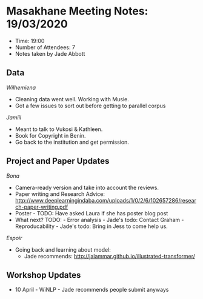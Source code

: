 # Masakhane Meeting Notes: 19/03/2020

- Time: 19:00
- Number of Attendees: 7
- Notes taken by Jade Abbott

## Data

*Wilhemiena*
- Cleaning data went well. Working with Musie. 
- Got a few issues to sort out before getting to parallel corpus

*Jamiil*
- Meant to talk to Vukosi & Kathleen. 
- Book for Copyright in Benin. 
- Go back to the institution and get permission. 

## Project and Paper Updates

*Bona*
- Camera-ready version and take into account the reviews. 
- Paper writing and Research Advice: http://www.deeplearningindaba.com/uploads/1/0/2/6/102657286/research-paper-writing.pdf
- Poster - TODO: Have asked Laura if she has poster blog post
- What next? 
    TODO: 
        - Error analysis - Jade's todo: Contact Graham
        - Reproducability - Jade's todo: Bring in Jess to come help us. 

*Espoir*
- Going back and learning about model: 
    - Jade recommends: http://jalammar.github.io/illustrated-transformer/

## Workshop Updates
- 10 April - WiNLP - Jade recommends people submit anyways

